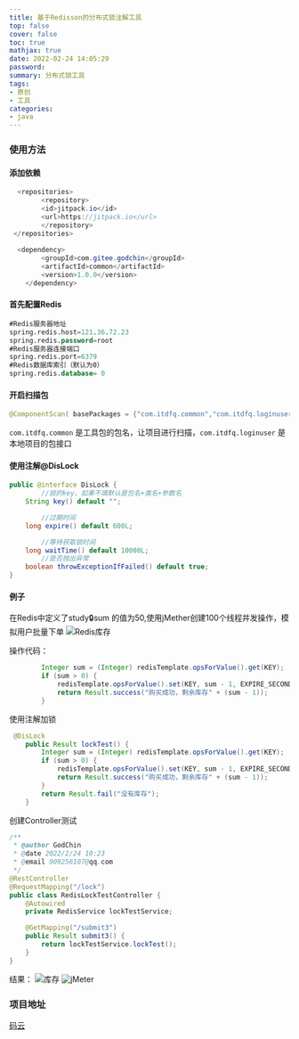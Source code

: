 ```yaml
---
title: 基于Redisson的分布式锁注解工具
top: false
cover: false
toc: true
mathjax: true
date: 2022-02-24 14:05:29
password:
summary: 分布式锁工具
tags:
- 原创
- 工具
categories:
- java
---
```

### 使用方法
#### 添加依赖

```java
  <repositories>
    	<repository>
        <id>jitpack.io</id>
        <url>https://jitpack.io</url>
    	</repository>
 </repositories>
    
  <dependency>
        <groupId>com.gitee.godchin</groupId>
        <artifactId>common</artifactId>
        <version>1.0.0</version>
    </dependency>
```
#### 首先配置Redis

```sql
#Redis服务器地址
spring.redis.host=121.36.72.23
spring.redis.password=root
#Redis服务器连接端口
spring.redis.port=6379
#Redis数据库索引（默认为0）
spring.redis.database= 0
```
#### 开启扫描包

```java
@ComponentScan( basePackages = {"com.itdfq.common","com.itdfq.loginuser"})
```
`com.itdfq.common` 是工具包的包名，让项目进行扫描，`com.itdfq.loginuser` 是本地项目的包接口
#### 使用注解@DisLock 

```java
public @interface DisLock {
		//锁的key，如果不填默认是包名+类名+参数名
    String key() default "";

		//过期时间
    long expire() default 600L;

		//等待获取锁时间
    long waitTime() default 10000L;
		//是否抛出异常
    boolean throwExceptionIfFailed() default true;
}
```
#### 例子
在Redis中定义了study:lock:sum  的值为50,使用jMether创建100个线程并发操作，模拟用户批量下单
![Redis库存](https://img-blog.csdnimg.cn/49161daf13564251b496a650fc969eb8.png)

操作代码：

```java
  		Integer sum = (Integer) redisTemplate.opsForValue().get(KEY);
        if (sum > 0) {
            redisTemplate.opsForValue().set(KEY, sum - 1, EXPIRE_SECOND, TimeUnit.SECONDS);
            return Result.success("购买成功，剩余库存" + (sum - 1));
        }
```
 使用注解加锁

```java
 @DisLock
    public Result lockTest() {
        Integer sum = (Integer) redisTemplate.opsForValue().get(KEY);
        if (sum > 0) {
            redisTemplate.opsForValue().set(KEY, sum - 1, EXPIRE_SECOND, TimeUnit.SECONDS);
            return Result.success("购买成功，剩余库存" + (sum - 1));
        }
        return Result.fail("没有库存");
    }
```
创建Controller测试

```java
/**
 * @author GodChin
 * @date 2022/2/24 10:23
 * @email 909256107@qq.com
 */
@RestController
@RequestMapping("/lock")
public class RedisLockTestController {
    @Autowired
    private RedisService lockTestService;

    @GetMapping("/submit3")
    public Result submit3() {
        return lockTestService.lockTest();
    }
}
```
结果：
![库存](https://img-blog.csdnimg.cn/69670abb08664aa1bc7a50d35ec60d3a.png?x-oss-process=image/watermark,type_d3F5LXplbmhlaQ,shadow_50,text_Q1NETiBASVRkZnE=,size_19,color_FFFFFF,t_70,g_se,x_16)
![jMeter](https://img-blog.csdnimg.cn/3ff4f1edfeba4efaa484db235410b33c.png?x-oss-process=image/watermark,type_d3F5LXplbmhlaQ,shadow_50,text_Q1NETiBASVRkZnE=,size_20,color_FFFFFF,t_70,g_se,x_16)
### 项目地址
[码云](https://gitee.com/godchin/common)